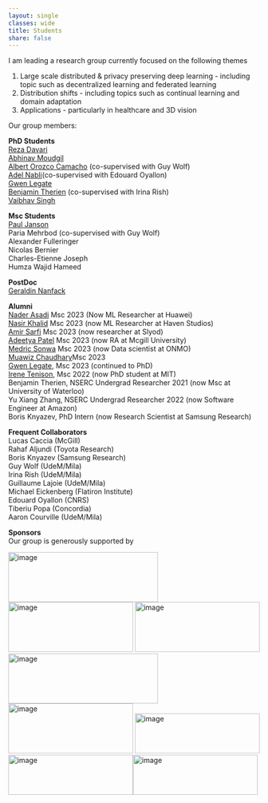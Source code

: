 ```yaml
---
layout: single
classes: wide
title: Students
share: false
---
```


I am leading a research group currently focused on the following themes<br>
1) Large scale distributed & privacy preserving deep learning - including topic such as decentralized learning and federated learning<br>
2) Distribution shifts - including topics such as continual learning and domain adaptation<br>
3) Applications - particularly in healthcare and 3D vision <br>

Our group members: 

**PhD Students**<br>
[Reza Davari](https://davari.io)<br>
[Abhinav Moudgil](https://amoudgl.github.io/)<br>
[Albert Orozco Camacho](https://scholar.google.com/citations?user=zYXzEisAAAAJ&hl=es) (co-supervised with Guy Wolf)<br>
[Adel Nabli](https://scholar.google.com/citations?user=bvNfLmMAAAAJ&hl=en)(co-supervised with Edouard Oyallon) <br>
[Gwen Legate](https://scholar.google.com/citations?hl=en&user=hwERHFYAAAAJ)<br>
[Benjamin Therien](https://scholar.google.com/citations?user=RbO_ULYAAAAJ&hl=en) (co-supervised with Irina Rish)<br>
[Vaibhav Singh](https://scholar.google.com/citations?user=xDFiPCkAAAAJ&hl=en) <br>

**Msc Students**<br>
[Paul Janson](https://scholar.google.com/citations?user=wfKn1W0AAAAJ&hl=en) <br>
Paria Mehrbod (co-supervised with Guy Wolf)<br>
Alexander Fulleringer<br>
Nicolas Bernier <br>
Charles-Etienne Joseph<br>
Humza Wajid Hameed <br>

**PostDoc**<br>
[Geraldin Nanfack](https://gerald4.github.io/)<br>

**Alumni**<br>
[Nader Asadi](https://naderasadi.github.io/) Msc 2023 (Now ML Researcher at Huawei)<br>
[Nasir Khalid](https://www.nasir.lol) Msc 2023 (now ML Researcher at Haven Studios)<br>
[Amir Sarfi](https://scholar.google.com/citations?user=KcYl7zsAAAAJ&hl=en) Msc 2023 (now researcher at Slyod) <br>
[Adeetya Patel](https://ca.linkedin.com/in/adeetyap) Msc 2023 (now RA at Mcgill University)<br> 
[Medric Sonwa](https://github.com/medric49) Msc 2023 (now Data scientist at ONMO) <br>
[Muawiz Chaudhary](https://scholar.google.ca/citations?hl=en&user=4Z8ePskAAAAJ)Msc 2023 <br>
[Gwen Legate](https://scholar.google.com/citations?hl=en&user=hwERHFYAAAAJ), Msc 2023 (continued to PhD)<br>
[Irene Tenison](https://scholar.google.com/citations?user=piW3r38AAAAJ&hl=en), Msc 2022 (now PhD student at MIT)<br>
Benjamin Therien, NSERC Undergrad Researcher 2021 (now Msc at University of Waterloo)<br>
Yu Xiang Zhang, NSERC Undergrad Researcher 2022 (now Software Engineer at Amazon)<br>
Boris Knyazev, PhD Intern (now Research Scientist at Samsung Research)



**Frequent Collaborators**<br>
Lucas Caccia (McGill) <br>
Rahaf Aljundi (Toyota Research)<br>
Boris Knyazev (Samsung Research)<br>
Guy Wolf (UdeM/Mila)<br>
Irina Rish (UdeM/Mila)<br>
Guillaume Lajoie (UdeM/Mila)<br>
Michael Eickenberg (Flatiron Institute)<br>
Edouard Oyallon (CNRS)<br>
Tiberiu Popa (Concordia)<br>
Aaron Courville (UdeM/Mila)

**Sponsors**<br>
Our group is generously supported by 

<img src="https://user-images.githubusercontent.com/3606031/236766516-80d2f641-ee46-422b-ac93-43da6817db2f.png" width="300" height="100" alt="image"><img src="https://user-images.githubusercontent.com/3606031/236766688-5eab14c9-a6b3-4bf1-8a1b-9a9b212597ca.png" width="250" height="100" alt="image">
<img src="https://user-images.githubusercontent.com/3606031/236766742-d7d1431b-ffa1-423b-8886-39a9fefd1fb4.png" width="250" height="100" alt="image">
<img src="https://user-images.githubusercontent.com/3606031/236766805-9da59062-9d00-4697-a5c8-ab21276f6b50.png" width="300" height="100" alt="image">
<img src="https://user-images.githubusercontent.com/3606031/236766883-24b5f3d6-ca11-47f2-bafd-c7979b734eae.png" width="250" height="100" alt="image">
<img src="https://user-images.githubusercontent.com/3606031/236767295-e33f0d43-07f7-4971-9ae5-ee9ae4cf9359.png" width="250" height="80" alt="image">
<img src="https://user-images.githubusercontent.com/3606031/236769621-36e740d5-2964-4326-8b7e-dc549f603b08.png" width="250" height="80" alt="image"><img src="https://user-images.githubusercontent.com/3606031/236769326-756a76bf-821f-4beb-be3b-bbcbc4424657.png" width="250" height="80" alt="image">






